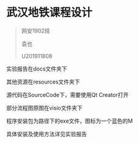 # 武汉地铁课程设计

> 网安1902班
>
> 袁也
>
> U201911808

实验报告在docs文件夹下

其他资源在resources文件夹下

源代码在SourceCode下，需要使用Qt Creator打开

部分流程图原图在visio文件夹下

程序安装包为路径下的exe文件，图标为一个蓝色的M

具体安装及使用方法详见实验报告